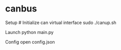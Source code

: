 # canbus

Setup
	# Initialize can virtual interface
	sudo ./canup.sh

Launch
	python main.py

Config
	open config.json
